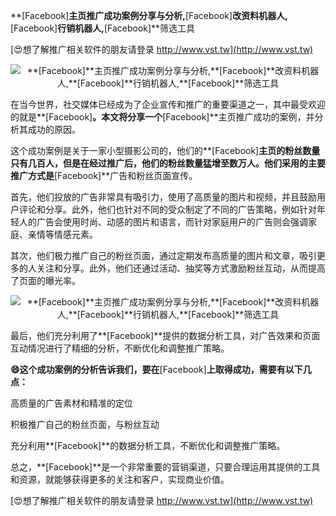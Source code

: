 **[Facebook]**主页推广成功案例分享与分析,**[Facebook]**改资料机器人,**[Facebook]**行销机器人,**[Facebook]**筛选工具

[😍想了解推广相关软件的朋友请登录 http://www.vst.tw](http://www.vst.tw)

 <center><img src="https://vst.tw/MP4/tuiguang/png/6.png" alt="**[Facebook]**主页推广成功案例分享与分析,**[Facebook]**改资料机器人,**[Facebook]**行销机器人,**[Facebook]**筛选工具"></center>

在当今世界，社交媒体已经成为了企业宣传和推广的重要渠道之一，其中最受欢迎的就是**[Facebook]**。本文将分享一个**[Facebook]**主页推广成功的案例，并分析其成功的原因。

这个成功案例是关于一家小型摄影公司的，他们的**[Facebook]**主页的粉丝数量只有几百人，但是在经过推广后，他们的粉丝数量猛增至数万人。他们采用的主要推广方式是**[Facebook]**广告和粉丝页面宣传。

首先，他们投放的广告非常具有吸引力，使用了高质量的图片和视频，并且鼓励用户评论和分享。此外，他们也针对不同的受众制定了不同的广告策略，例如针对年轻人的广告会使用时尚、动感的图片和语言，而针对家庭用户的广告则会强调家庭、亲情等情感元素。

其次，他们极力推广自己的粉丝页面，通过定期发布高质量的图片和文章，吸引更多的人关注和分享。此外，他们还通过活动、抽奖等方式激励粉丝互动，从而提高了页面的曝光率。

 <center><img src="https://vst.tw/MP4/tuiguang/png/5.png" alt="**[Facebook]**主页推广成功案例分享与分析,**[Facebook]**改资料机器人,**[Facebook]**行销机器人,**[Facebook]**筛选工具"></center>

最后，他们充分利用了**[Facebook]**提供的数据分析工具，对广告效果和页面互动情况进行了精细的分析，不断优化和调整推广策略。

**😄这个成功案例的分析告诉我们，要在**[Facebook]**上取得成功，需要有以下几点：**

高质量的广告素材和精准的定位

积极推广自己的粉丝页面，与粉丝互动

充分利用**[Facebook]**的数据分析工具，不断优化和调整推广策略。

总之，**[Facebook]**是一个非常重要的营销渠道，只要合理运用其提供的工具和资源，就能够获得更多的关注和客户，实现商业价值。

[😍想了解推广相关软件的朋友请登录 http://www.vst.tw](http://www.vst.tw)



